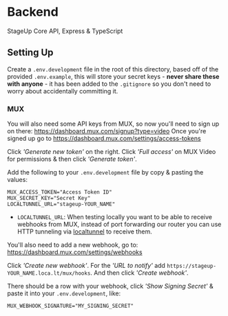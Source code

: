 # Backend

StageUp Core API, Express & TypeScript

## Setting Up

Create a `.env.development` file in the root of this directory, based off of the provided `.env.example`, this will store your secret keys - **never share these with anyone** - it has been added to the `.gitignore` so you don't need to worry about accidentally committing it.

### MUX

You will also need some API keys from MUX, so now you'll need to sign up on there: <https://dashboard.mux.com/signup?type=video>
Once you're signed up go to <https://dashboard.mux.com/settings/access-tokens>

Click _'Generate new token'_ on the right.
Click _'Full access'_ on MUX Video for permissions & then click _'Generate token'_.

Add the following to your `.env.development` file by copy & pasting the values:

```
MUX_ACCESS_TOKEN="Access Token ID"
MUX_SECRET_KEY="Secret Key"
LOCALTUNNEL_URL="stageup-YOUR_NAME"
```

- `LOCALTUNNEL_URL`: When testing locally you want to be able to receive webhooks from MUX, instead of port forwarding our router you can use HTTP tunneling via [localtunnel](https://localtunnel.me/) to receive them.

You'll also need to add a new webhook, go to: <https://dashboard.mux.com/settings/webhooks>

Click _'Create new webhook'_.
For the _'URL to notify'_ add `https://stageup-YOUR_NAME.loca.lt/mux/hooks`.
And then click _'Create webhook'_.

There should be a row with your webhook, click _'Show Signing Secret'_ & paste it into your `.env.development`, like:

```
MUX_WEBHOOK_SIGNATURE="MY_SIGNING_SECRET"
```
